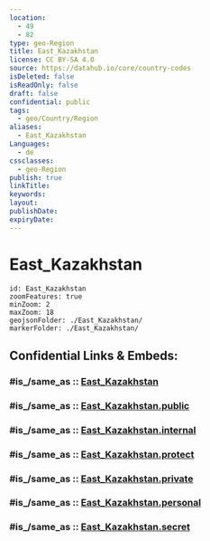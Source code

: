 ```yaml
---
location:
  - 49
  - 82
type: geo-Region
title: East_Kazakhstan
license: CC BY-SA 4.0
source: https://datahub.io/core/country-codes
isDeleted: false
isReadOnly: false
draft: false
confidential: public
tags:
  - geo/Country/Region
aliases:
  - East_Kazakhstan
Languages:
  - de
cssclasses:
  - geo-Region
publish: true
linkTitle:
keywords:
layout:
publishDate:
expiryDate:
---
```


# East_Kazakhstan

```leaflet
id: East_Kazakhstan
zoomFeatures: true 
minZoom: 2 
maxZoom: 18
geojsonFolder: ./East_Kazakhstan/
markerFolder: ./East_Kazakhstan/
```


## Confidential Links & Embeds: 

### #is_/same_as :: [East_Kazakhstan](/_Standards/Earth/Continent/Asia/Asia~Central/Kazakhstan/Counties/East_Kazakhstan.md) 

### #is_/same_as :: [East_Kazakhstan.public](/_public/Earth/Continent/Asia/Asia~Central/Kazakhstan/Counties/East_Kazakhstan.public.md) 

### #is_/same_as :: [East_Kazakhstan.internal](/_internal/Earth/Continent/Asia/Asia~Central/Kazakhstan/Counties/East_Kazakhstan.internal.md) 

### #is_/same_as :: [East_Kazakhstan.protect](/_protect/Earth/Continent/Asia/Asia~Central/Kazakhstan/Counties/East_Kazakhstan.protect.md) 

### #is_/same_as :: [East_Kazakhstan.private](/_private/Earth/Continent/Asia/Asia~Central/Kazakhstan/Counties/East_Kazakhstan.private.md) 

### #is_/same_as :: [East_Kazakhstan.personal](/_personal/Earth/Continent/Asia/Asia~Central/Kazakhstan/Counties/East_Kazakhstan.personal.md) 

### #is_/same_as :: [East_Kazakhstan.secret](/_secret/Earth/Continent/Asia/Asia~Central/Kazakhstan/Counties/East_Kazakhstan.secret.md)

